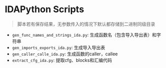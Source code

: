 # IDAPython Scripts
> 脚本若有保存结果，无参数传入的情况下默认都存储到二进制同级目录

- `gen_func_names_and_strings_ida.py`: 生成函数名（包含导入导出表）和字符串
- `gen_imports_exports_ida.py`: 生成导入导出表
- `gen_caller_calle_ida.py`: 生成函数的caller，callee
- `extract_cfg_ida.py`: 提取cfg、blocks和汇编代码